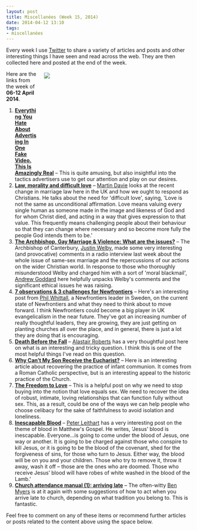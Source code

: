 ```yaml
---
layout: post
title: Miscellanées (Week 15, 2014)
date: 2014-04-12 13:10
tags:
- miscellanées
---
```

Every week I use <a href="http://twitter.com/jakebelder">Twitter</a> to share a variety of articles and posts and other interesting things I have seen and read across the web. They are then collected here and posted at the end of the week.

<div style="float: right; margin: 5px 1px 0px 20px; width: 400px; height: 256px;"><img src="https://dl.dropboxusercontent.com/u/3897986/Jake%20Blog%20Images/justin-welbyLBC.jpg"></div>
Here are the links from the week of <strong>06-12 April 2014</strong>.

<ol>
<li><strong><a href="http://bit.ly/PFBZh0">Everything You Hate About Advertising In One Fake Video. This Is Amazingly Real</a></strong> – This is quite amusing, but also insightful into the tactics advertisers use to get our attention and play on our desires.</li>

<li><strong><a href="http://bit.ly/1lN6fUJ">Law, morality and difficult love</a></strong> – <a href="http://twitter.com/MartinBDavie">Martin Davie</a> looks at the recent change in marriage law here in the UK and how we ought to respond as Christians. He talks about the need for 'difficult love', saying, 'Love is not the same as unconditional affirmation. Love means valuing every single human as someone made in the image and likeness of God and for whom Christ died, and acting in a way that gives expression to that value. This frequently means challenging people about their behaviour so that they can change where necessary and so become more fully the people God intends them to be.'</li>

<li><strong><a href="http://bit.ly/1mY40vd">The Archbishop, Gay Marriage & Violence: What are the issues?</a></strong> – The Archbishop of Canterbury, <a href="http://twitter.com/JustinWelby">Justin Welby</a>, made some very interesting (and provocative) comments in a radio interview last week about the whole issue of same-sex marriage and the repercussions of our actions on the wider Christian world. In response to those who thoroughly misunderstood Welby and charged him with a sort of 'moral blackmail', <a href="http://twitter.com/goddardaj">Andrew Goddard</a> here helpfully unpacks Welby's comments and the significant ethical issues he was raising.</li>

<li><strong><a href="http://bit.ly/1ejizKa">7 observations & 3 challenges for Newfrontiers</a></strong> –  Here's an interesting post from <a href="http://twitter.com/simplepastor">Phil Whittall</a>, a Newfrontiers leader in Sweden, on the current state of Newfrontiers and what they need to think about to move forward. I think Newfrontiers could become a big player in UK evangelicalism in the near future. They've got an increasing number of really thoughtful leaders, they are growing, they are just getting on planting churches all over the place, and in general, there is just a lot they are doing that is encouraging.</li>

<li><strong><a href="http://bit.ly/1hs0IRw">Death Before the Fall</a></strong> – <a href="http://twitter.com/zugzwanged">Alastair Roberts</a> has a very thoughtful post here on what is an interesting and tricky question. I think this is one of the most helpful things I've read on this question.</li>

<li><strong><a href="http://bit.ly/1hsxx0C">Why Can’t My Son Receive the Eucharist?</a></strong> – Here is an interesting article about recovering the practice of infant communion. It comes from a Roman Catholic perspective, but is an interesting appeal to the historic practice of the Church.</li>

<li><strong><a href="http://bit.ly/1hvdkHA">The Freedom to Love</a></strong> – This is a helpful post on why we need to stop buying into the notion that love equals sex. We need to recover the idea of robust, intimate, loving relationships that can function fully without sex. This, as a result, could be one of the ways we can help people who choose celibacy for the sake of faithfulness to avoid isolation and loneliness.</li>

<li><strong><a href="http://bit.ly/1hvefYx">Inescapable Blood</a></strong> – <a href="http://twitter.com/PLeithart">Peter Leithart</a> has a very interesting post on the theme of blood in Matthew's Gospel. He writes, 'Jesus’ blood is inescapable. Everyone...is going to come under the blood of Jesus, one way or another. It is going to be charged against those who conspire to kill Jesus, or it is going to be the blood of the covenant, shed for the forgiveness of sins, for those who turn to Jesus. Either way, the blood will be on you and your children. Those who try to remove it, throw it away, wash it off – those are the ones who are doomed. Those who receive Jesus’ blood will have robes of white washed in the blood of the Lamb.'</li>

<li><strong><a href="http://bit.ly/1hoUrVG">Church attendance manual (1): arriving late</a></strong> – The often-witty <a href="http://twitter.com/FaithTheology">Ben Myers</a> is at it again with some suggestions of how to act when you arrive late to church, depending on what tradition you belong to. This is fantastic.</li>
</ol>

Feel free to comment on any of these items or recommend further articles or posts related to the content above using the space below.
